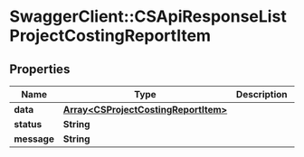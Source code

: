 # SwaggerClient::CSApiResponseListProjectCostingReportItem

## Properties
Name | Type | Description | Notes
------------ | ------------- | ------------- | -------------
**data** | [**Array&lt;CSProjectCostingReportItem&gt;**](CSProjectCostingReportItem.md) |  | [optional] 
**status** | **String** |  | [optional] 
**message** | **String** |  | [optional] 


